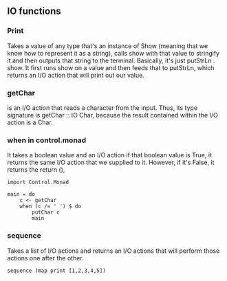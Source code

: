 ## IO functions

### Print

Takes a value of any type that's an instance of Show (meaning that we know how to represent it as a string), calls show with that value to stringify it and then outputs that string to the terminal. Basically, it's just putStrLn . show. It first runs show on a value and then feeds that to putStrLn, which returns an I/O action that will print out our value.

### getChar

is an I/O action that reads a character from the input. Thus, its type signature is getChar :: IO Char, because the result contained within the I/O action is a Char.

### when in control.monad

It takes a boolean value and an I/O action if that boolean value is True, it returns the same I/O action that we supplied to it. However, if it's False, it returns the return (),

```
import Control.Monad   

main = do  
    c <- getChar  
    when (c /= ' ') $ do  
        putChar c  
        main  
```
### sequence
Takes a list of I/O actions and returns an I/O actions that will perform those actions one after the other.

``` sequence (map print [1,2,3,4,5])  ```
